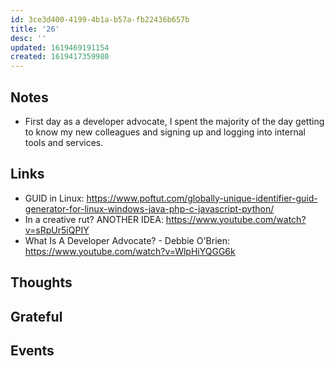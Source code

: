 ```yaml
---
id: 3ce3d400-4199-4b1a-b57a-fb22436b657b
title: '26'
desc: ''
updated: 1619469191154
created: 1619417359980
---
```


## Notes

- First day as a developer advocate, I spent the majority of the day
  getting to know my new colleagues and signing up and logging into
  internal tools and services.

## Links

- GUID in Linux:
  https://www.poftut.com/globally-unique-identifier-guid-generator-for-linux-windows-java-php-c-javascript-python/
- In a creative rut? ANOTHER IDEA:
  https://www.youtube.com/watch?v=sRpUr5iQPIY
- What Is A Developer Advocate? - Debbie O'Brien:
  https://www.youtube.com/watch?v=WlpHiYQGG6k

## Thoughts

## Grateful

## Events
